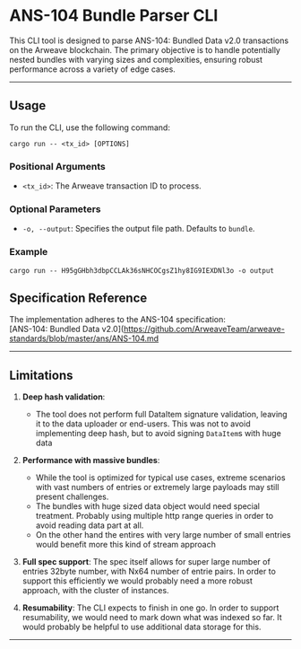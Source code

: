 # ANS-104 Bundle Parser CLI

This CLI tool is designed to parse ANS-104: Bundled Data v2.0 transactions on the Arweave blockchain. The primary objective is to handle potentially nested bundles with varying sizes and complexities, ensuring robust performance across a variety of edge cases.

---

## **Usage**

To run the CLI, use the following command:

`cargo run -- <tx_id> [OPTIONS]`

### **Positional Arguments**
- `<tx_id>`: The Arweave transaction ID to process.

### **Optional Parameters**
- `-o, --output`: Specifies the output file path. Defaults to `bundle`.

### **Example**

```
cargo run -- H95gGHbh3dbpCCLAk36sNHCOCgsZ1hy8IG9IEXDNl3o -o output
```

## **Specification Reference**

The implementation adheres to the ANS-104 specification:  
[ANS-104: Bundled Data v2.0](https://github.com/ArweaveTeam/arweave-standards/blob/master/ans/ANS-104.md

---

## **Limitations**
1. **Deep hash validation**:
   - The tool does not perform full DataItem signature validation, leaving it to the data uploader or end-users. This was not to avoid implementing deep hash, but to avoid signing `DataItem`s with huge data

2. **Performance with massive bundles**:
   - While the tool is optimized for typical use cases, extreme scenarios with vast numbers of entries or extremely large payloads may still present challenges. 
   - The bundles with huge sized data object would need special treatment. Probably using multiple  http range queries in order to avoid reading data part at all.
   - On the other hand the entires with very large number of small entries would benefit more this kind of stream approach

3. **Full spec support**: The spec itself allows for super large number of entries 32byte number, with Nx64 number of entrie pairs. In order to support this efficiently we would probably need a more robust approach, with the cluster of instances.

4. **Resumability**: The CLI expects to finish in one go. In order to support resumability, we would need to mark down what was indexed so far. It would probably be helpful to use additional data storage for this.

---
